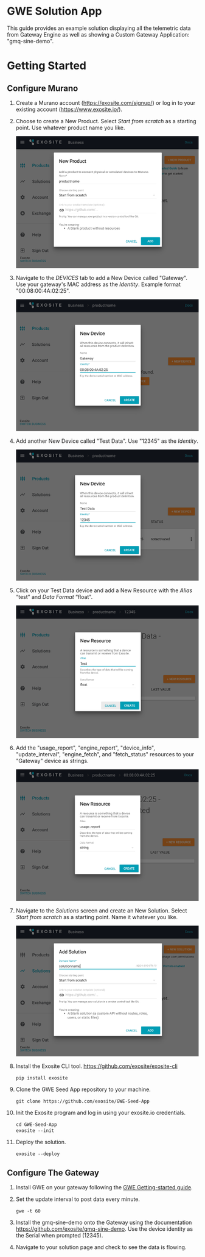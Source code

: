 # GWE Solution App

This guide provides an example solution displaying all the telemetric data from Gateway Engine as well as showing a Custom Gateway Application: "gmq-sine-demo".

# Getting Started

## Configure Murano

1. Create a Murano account (https://exosite.com/signup/) or log in to your existing account (https://www.exosite.io/).

2. Choose to create a New Product. Select *Start from scratch* as a starting point. Use whatever product name you like.

	![Step 2](assets/step_2.png)

3. Navigate to the *DEVICES* tab to add a New Device called "Gateway". Use your gateway's MAC address as the *Identity*. Example format "00:08:00:4A:02:25".

	![Step 3](assets/step_3.png)

4. Add another New Device called "Test Data". Use "12345" as the *Identity*.

	![Step 4](assets/step_4.png)

5. Click on your Test Data device and add a New Resource with the *Alias* “test” and *Data Format* “float". 

	![Step 5](assets/step_5.png)

6. Add the "usage_report", "engine_report", "device_info", "update_interval", "engine_fetch", and "fetch_status" resources to your "Gateway" device as strings.

	![Step 6](assets/step_6.png)

7. Navigate to the *Solutions* screen and create an New Solution. Select *Start from scratch* as a starting point. Name it whatever you like. 

	![Step 7](assets/step_7.png)

8. Install the Exosite CLI tool. https://github.com/exosite/exosite-cli

	```
	pip install exosite
	```

9. Clone the GWE Seed App repository to your machine.

	```
	git clone https://github.com/exosite/GWE-Seed-App
	```

10. Init the Exosite program and log in using your exosite.io credentials. 

	```
	cd GWE-Seed-App
	exosite --init
	```

11. Deploy the solution.

	```
	exosite --deploy
	```

## Configure The Gateway 

1. Install GWE on your gateway following the [GWE Getting-started guide](http://docs.exosite.com/exositeready/gwe/getting_started/).

2. Set the update interval to post data every minute.

	```
	gwe -t 60
	```

3. Install the gmq-sine-demo onto the Gateway using the documentation https://github.com/exosite/gmq-sine-demo. Use the device identity as the Serial when prompted (12345).

4. Navigate to your solution page and check to see the data is flowing.

